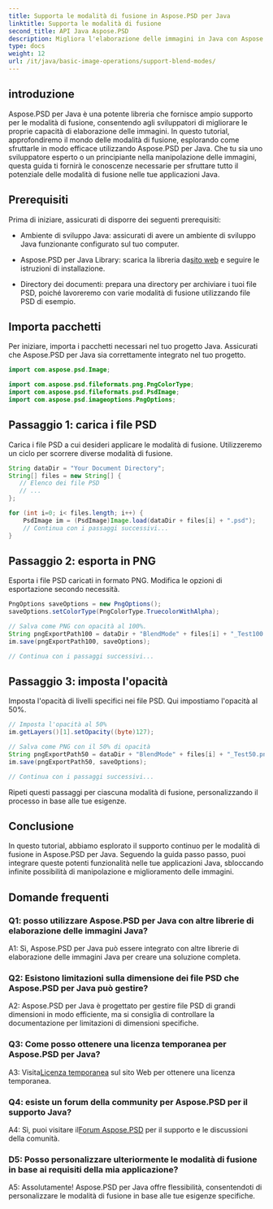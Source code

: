 ```yaml
---
title: Supporta le modalità di fusione in Aspose.PSD per Java
linktitle: Supporta le modalità di fusione
second_title: API Java Aspose.PSD
description: Migliora l'elaborazione delle immagini in Java con Aspose.PSD. Impara a sfruttare le modalità di fusione per effetti sorprendenti.
type: docs
weight: 12
url: /it/java/basic-image-operations/support-blend-modes/
---
```

## introduzione

Aspose.PSD per Java è una potente libreria che fornisce ampio supporto per le modalità di fusione, consentendo agli sviluppatori di migliorare le proprie capacità di elaborazione delle immagini. In questo tutorial, approfondiremo il mondo delle modalità di fusione, esplorando come sfruttarle in modo efficace utilizzando Aspose.PSD per Java. Che tu sia uno sviluppatore esperto o un principiante nella manipolazione delle immagini, questa guida ti fornirà le conoscenze necessarie per sfruttare tutto il potenziale delle modalità di fusione nelle tue applicazioni Java.

## Prerequisiti

Prima di iniziare, assicurati di disporre dei seguenti prerequisiti:

- Ambiente di sviluppo Java: assicurati di avere un ambiente di sviluppo Java funzionante configurato sul tuo computer.

-  Aspose.PSD per Java Library: scarica la libreria da[sito web](https://releases.aspose.com/psd/java/) e seguire le istruzioni di installazione.

- Directory dei documenti: prepara una directory per archiviare i tuoi file PSD, poiché lavoreremo con varie modalità di fusione utilizzando file PSD di esempio.

## Importa pacchetti

Per iniziare, importa i pacchetti necessari nel tuo progetto Java. Assicurati che Aspose.PSD per Java sia correttamente integrato nel tuo progetto.

```java
import com.aspose.psd.Image;

import com.aspose.psd.fileformats.png.PngColorType;
import com.aspose.psd.fileformats.psd.PsdImage;
import com.aspose.psd.imageoptions.PngOptions;
```

## Passaggio 1: carica i file PSD

Carica i file PSD a cui desideri applicare le modalità di fusione. Utilizzeremo un ciclo per scorrere diverse modalità di fusione.

```java
String dataDir = "Your Document Directory";
String[] files = new String[] {
   // Elenco dei file PSD
   // ...
};

for (int i=0; i< files.length; i++) {
    PsdImage im = (PsdImage)Image.load(dataDir + files[i] + ".psd");
    // Continua con i passaggi successivi...
}
```

## Passaggio 2: esporta in PNG

Esporta i file PSD caricati in formato PNG. Modifica le opzioni di esportazione secondo necessità.

```java
PngOptions saveOptions = new PngOptions();
saveOptions.setColorType(PngColorType.TruecolorWithAlpha);

// Salva come PNG con opacità al 100%.
String pngExportPath100 = dataDir + "BlendMode" + files[i] + "_Test100.png";
im.save(pngExportPath100, saveOptions);

// Continua con i passaggi successivi...
```

## Passaggio 3: imposta l'opacità

Imposta l'opacità di livelli specifici nei file PSD. Qui impostiamo l'opacità al 50%.

```java
// Imposta l'opacità al 50%
im.getLayers()[1].setOpacity((byte)127);

// Salva come PNG con il 50% di opacità
String pngExportPath50 = dataDir + "BlendMode" + files[i] + "_Test50.png";
im.save(pngExportPath50, saveOptions);

// Continua con i passaggi successivi...
```

Ripeti questi passaggi per ciascuna modalità di fusione, personalizzando il processo in base alle tue esigenze.

## Conclusione

In questo tutorial, abbiamo esplorato il supporto continuo per le modalità di fusione in Aspose.PSD per Java. Seguendo la guida passo passo, puoi integrare queste potenti funzionalità nelle tue applicazioni Java, sbloccando infinite possibilità di manipolazione e miglioramento delle immagini.

## Domande frequenti

### Q1: posso utilizzare Aspose.PSD per Java con altre librerie di elaborazione delle immagini Java?

A1: Sì, Aspose.PSD per Java può essere integrato con altre librerie di elaborazione delle immagini Java per creare una soluzione completa.

### Q2: Esistono limitazioni sulla dimensione dei file PSD che Aspose.PSD per Java può gestire?

A2: Aspose.PSD per Java è progettato per gestire file PSD di grandi dimensioni in modo efficiente, ma si consiglia di controllare la documentazione per limitazioni di dimensioni specifiche.

### Q3: Come posso ottenere una licenza temporanea per Aspose.PSD per Java?

 A3: Visita[Licenza temporanea](https://purchase.aspose.com/temporary-license/) sul sito Web per ottenere una licenza temporanea.

### Q4: esiste un forum della community per Aspose.PSD per il supporto Java?

 A4: Sì, puoi visitare il[Forum Aspose.PSD](https://forum.aspose.com/c/psd/34) per il supporto e le discussioni della comunità.

### D5: Posso personalizzare ulteriormente le modalità di fusione in base ai requisiti della mia applicazione?

A5: Assolutamente! Aspose.PSD per Java offre flessibilità, consentendoti di personalizzare le modalità di fusione in base alle tue esigenze specifiche.